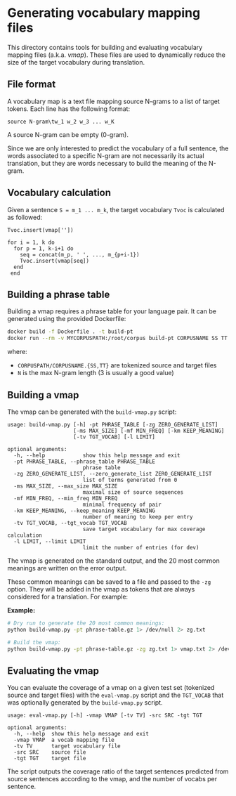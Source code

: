# Generating vocabulary mapping files

This directory contains tools for building and evaluating vocabulary mapping files (a.k.a. *vmap*). These files are used to dynamically reduce the size of the target vocabulary during translation.

## File format

A vocabulary map is a text file mapping source N-grams to a list of target tokens. Each line has the following format:

```text
source N-gram\tw_1 w_2 w_3 ... w_K
```

A source N-gram can be empty (0-gram).

Since we are only interested to predict the vocabulary of a full sentence, the words associated to a specific N-gram are not necessarily its actual translation, but they are words necessary to build the meaning of the N-gram.

## Vocabulary calculation

Given a sentence `S = m_1 ... m_k`, the target vocabulary `Tvoc` is calculated as followed:

```text
Tvoc.insert(vmap[''])

for i = 1, k do
  for p = 1, k-i+1 do
    seq = concat(m_p, ' ', ..., m_{p+i-1})
    Tvoc.insert(vmap[seq])
  end
 end
```

## Building a phrase table

Building a vmap requires a phrase table for your language pair. It can be generated using the provided Dockerfile:

```bash
docker build -f Dockerfile . -t build-pt
docker run --rm -v MYCORPUSPATH:/root/corpus build-pt CORPUSNAME SS TT N > phrase-table.gz
```

where:

* `CORPUSPATH/CORPUSNAME.{SS,TT}` are tokenized source and target files
* `N` is the max N-gram length (3 is usually a good value)

## Building a vmap

The vmap can be generated with the `build-vmap.py` script:

```text
usage: build-vmap.py [-h] -pt PHRASE_TABLE [-zg ZERO_GENERATE_LIST]
                     [-ms MAX_SIZE] [-mf MIN_FREQ] [-km KEEP_MEANING]
                     [-tv TGT_VOCAB] [-l LIMIT]

optional arguments:
  -h, --help            show this help message and exit
  -pt PHRASE_TABLE, --phrase_table PHRASE_TABLE
                        phrase table
  -zg ZERO_GENERATE_LIST, --zero_generate_list ZERO_GENERATE_LIST
                        list of terms generated from 0
  -ms MAX_SIZE, --max_size MAX_SIZE
                        maximal size of source sequences
  -mf MIN_FREQ, --min_freq MIN_FREQ
                        minimal frequency of pair
  -km KEEP_MEANING, --keep_meaning KEEP_MEANING
                        number of meaning to keep per entry
  -tv TGT_VOCAB, --tgt_vocab TGT_VOCAB
                        save target vocabulary for max coverage calculation
  -l LIMIT, --limit LIMIT
                        limit the number of entries (for dev)
```

The vmap is generated on the standard output, and the 20 most common meanings are written on the error output.

These common meanings can be saved to a file and passed to the `-zg` option. They will be added in the vmap as tokens that are always considered for a translation. For example:

**Example:**

```bash
# Dry run to generate the 20 most common meanings:
python build-vmap.py -pt phrase-table.gz 1> /dev/null 2> zg.txt

# Build the vmap:
python build-vmap.py -pt phrase-table.gz -zg zg.txt 1> vmap.txt 2> /dev/null
```

## Evaluating the vmap

You can evaluate the coverage of a vmap on a given test set (tokenized source and target files) with the `eval-vmap.py` script and the `TGT_VOCAB` that was optionally generated by the `build-vmap.py` script.

```text
usage: eval-vmap.py [-h] -vmap VMAP [-tv TV] -src SRC -tgt TGT

optional arguments:
  -h, --help  show this help message and exit
  -vmap VMAP  a vocab mapping file
  -tv TV      target vocabulary file
  -src SRC    source file
  -tgt TGT    target file
```

The script outputs the coverage ratio of the target sentences predicted from source sentences according to the vmap, and the number of vocabs per sentence.
